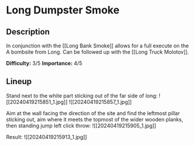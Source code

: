 # Long Dumpster Smoke
## Description
In conjunction with the [[Long Bank Smoke]] allows for a full execute on the A bombsite from Long. Can be followed up with the [[Long Truck Molotov]].

**Difficulty:** 3/5
**Importance:** 4/5
## Lineup
Stand next to the white part sticking out of the far side of long:
![[20240419215851_1.jpg]]
![[20240419215857_1.jpg]]

Aim at the wall facing the direction of the site and find the leftmost pillar sticking out, aim where it meets the topmost of the wider wooden planks, then standing jump left click throw:
![[20240419215905_1.jpg]]

Result:
![[20240419215913_1.jpg]]
